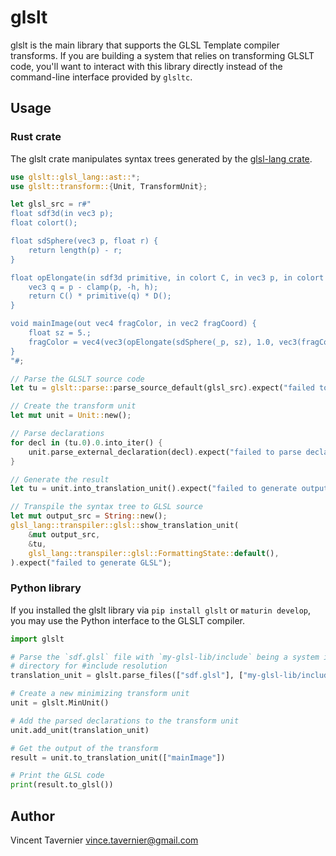 # glslt

glslt is the main library that supports the GLSL Template compiler transforms. If you are
building a system that relies on transforming GLSLT code, you'll want to interact with this
library directly instead of the command-line interface provided by `glsltc`.

## Usage

### Rust crate

The glslt crate manipulates syntax trees generated by the [glsl-lang
crate](https://github.com/vtavernier/glsl-lang).

```rust
use glslt::glsl_lang::ast::*;
use glslt::transform::{Unit, TransformUnit};

let glsl_src = r#"
float sdf3d(in vec3 p);
float colort();

float sdSphere(vec3 p, float r) {
    return length(p) - r;
}

float opElongate(in sdf3d primitive, in colort C, in vec3 p, in colort D, in vec3 h) {
    vec3 q = p - clamp(p, -h, h);
    return C() * primitive(q) * D();
}

void mainImage(out vec4 fragColor, in vec2 fragCoord) {
    float sz = 5.;
    fragColor = vec4(vec3(opElongate(sdSphere(_p, sz), 1.0, vec3(fragCoord, 0.), 2.0, vec3(1., 2., 3.))), 1.0);
}
"#;

// Parse the GLSLT source code
let tu = glslt::parse::parse_source_default(glsl_src).expect("failed to parse GLSLT source");

// Create the transform unit
let mut unit = Unit::new();

// Parse declarations
for decl in (tu.0).0.into_iter() {
    unit.parse_external_declaration(decl).expect("failed to parse declaration");
}

// Generate the result
let tu = unit.into_translation_unit().expect("failed to generate output");

// Transpile the syntax tree to GLSL source
let mut output_src = String::new();
glsl_lang::transpiler::glsl::show_translation_unit(
    &mut output_src,
    &tu,
    glsl_lang::transpiler::glsl::FormattingState::default(),
).expect("failed to generate GLSL");
```

### Python library

If you installed the glslt library via `pip install glslt` or `maturin
develop`, you may use the Python interface to the GLSLT compiler.

```python
import glslt

# Parse the `sdf.glsl` file with `my-glsl-lib/include` being a system include
# directory for #include resolution
translation_unit = glslt.parse_files(["sdf.glsl"], ["my-glsl-lib/include"])

# Create a new minimizing transform unit
unit = glslt.MinUnit()

# Add the parsed declarations to the transform unit
unit.add_unit(translation_unit)

# Get the output of the transform
result = unit.to_translation_unit(["mainImage"])

# Print the GLSL code
print(result.to_glsl())
```

## Author

Vincent Tavernier <vince.tavernier@gmail.com>
